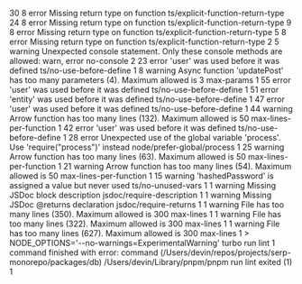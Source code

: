   30 8  error    Missing return type on function                        ts/explicit-function-return-type
  24 8  error  Missing return type on function  ts/explicit-function-return-type
   9 8   error    Missing return type on function                      ts/explicit-function-return-type
   5 8  error    Missing return type on function                                                ts/explicit-function-return-type
   2 5  warning  Unexpected console statement. Only these console methods are allowed: warn, error  no-console
   2 23  error    'user' was used before it was defined                  ts/no-use-before-define
   1 8  warning  Async function 'updatePost' has too many parameters (4). Maximum allowed is 3  max-params
   1 55  error    'user' was used before it was defined                  ts/no-use-before-define
   1 51  error    'entity' was used before it was defined                ts/no-use-before-define
   1 47  error    'user' was used before it was defined                  ts/no-use-before-define
   1 44  warning  Arrow function has too many lines (132). Maximum allowed is 50  max-lines-per-function
   1 42  error    'user' was used before it was defined                  ts/no-use-before-define
   1 28  error  Unexpected use of the global variable 'process'. Use 'require("process")' instead  node/prefer-global/process
   1 25  warning  Arrow function has too many lines (63). Maximum allowed is 50   max-lines-per-function
   1 21  warning  Arrow function has too many lines (54). Maximum allowed is 50   max-lines-per-function
   1 15  warning  'hashedPassword' is assigned a value but never used  ts/no-unused-vars
   1 1  warning  Missing JSDoc block description                        jsdoc/require-description
   1 1  warning  Missing JSDoc @returns declaration                     jsdoc/require-returns
   1 1  warning  File has too many lines (350). Maximum allowed is 300  max-lines
   1 1  warning  File has too many lines (322). Maximum allowed is 300  max-lines
   1 1   warning  File has too many lines (627). Maximum allowed is 300  max-lines
   1 > NODE_OPTIONS='--no-warnings=ExperimentalWarning' turbo run lint
   1  command finished with error: command (/Users/devin/repos/projects/serp-monorepo/packages/db) /Users/devin/Library/pnpm/pnpm run lint exited (1)
   1 
